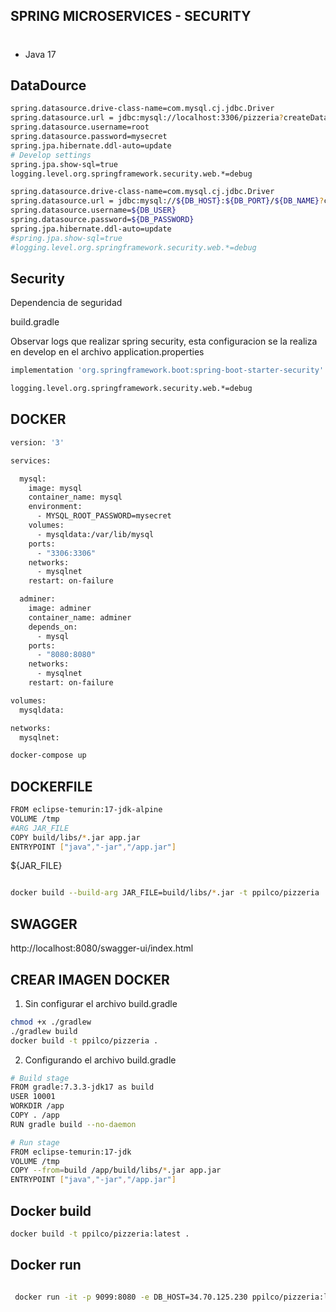## SPRING MICROSERVICES - SECURITY
# 
* Java 17


## DataDource

```bash 
spring.datasource.drive-class-name=com.mysql.cj.jdbc.Driver
spring.datasource.url = jdbc:mysql://localhost:3306/pizzeria?createDatabaseIfNotExist=true
spring.datasource.username=root
spring.datasource.password=mysecret
spring.jpa.hibernate.ddl-auto=update
# Develop settings
spring.jpa.show-sql=true   
logging.level.org.springframework.security.web.*=debug
```

```bash
spring.datasource.drive-class-name=com.mysql.cj.jdbc.Driver
spring.datasource.url = jdbc:mysql://${DB_HOST}:${DB_PORT}/${DB_NAME}?createDatabaseIfNotExist=true
spring.datasource.username=${DB_USER}
spring.datasource.password=${DB_PASSWORD}
spring.jpa.hibernate.ddl-auto=update
#spring.jpa.show-sql=true
#logging.level.org.springframework.security.web.*=debug
```



## Security

Dependencia de seguridad

build.gradle

Observar logs que realizar spring security, esta configuracion se la realiza en develop en el archivo application.properties
```bash
implementation 'org.springframework.boot:spring-boot-starter-security'
```
```bash
logging.level.org.springframework.security.web.*=debug
```


## DOCKER

```bash
version: '3'

services:

  mysql:
    image: mysql
    container_name: mysql
    environment:
      - MYSQL_ROOT_PASSWORD=mysecret
    volumes:
      - mysqldata:/var/lib/mysql
    ports:
      - "3306:3306"
    networks:
      - mysqlnet
    restart: on-failure

  adminer:
    image: adminer
    container_name: adminer
    depends_on:
      - mysql
    ports:
      - "8080:8080"
    networks:
      - mysqlnet
    restart: on-failure

volumes:
  mysqldata:

networks:
  mysqlnet:
```

```bash
docker-compose up
```
## DOCKERFILE

```bash
FROM eclipse-temurin:17-jdk-alpine
VOLUME /tmp
#ARG JAR_FILE
COPY build/libs/*.jar app.jar
ENTRYPOINT ["java","-jar","/app.jar"]
```

${JAR_FILE}

```bash

docker build --build-arg JAR_FILE=build/libs/*.jar -t ppilco/pizzeria .
```

## SWAGGER

http://localhost:8080/swagger-ui/index.html


## CREAR IMAGEN DOCKER

1. Sin configurar el archivo build.gradle
```bash
chmod +x ./gradlew
./gradlew build
docker build -t ppilco/pizzeria .
```

2. Configurando el archivo build.gradle
```bash
# Build stage
FROM gradle:7.3.3-jdk17 as build
USER 10001
WORKDIR /app
COPY . /app
RUN gradle build --no-daemon

# Run stage
FROM eclipse-temurin:17-jdk
VOLUME /tmp
COPY --from=build /app/build/libs/*.jar app.jar
ENTRYPOINT ["java","-jar","/app.jar"]
```


## Docker build
```bash
docker build -t ppilco/pizzeria:latest .

```


## Docker run
```bash

 docker run -it -p 9099:8080 -e DB_HOST=34.70.125.230 ppilco/pizzeria:latest

```